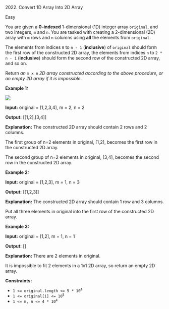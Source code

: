 2022\. Convert 1D Array Into 2D Array

Easy

You are given a **0-indexed** 1-dimensional (1D) integer array `original`, and two integers, `m` and `n`. You are tasked with creating a 2-dimensional (2D) array with `m` rows and `n` columns using **all** the elements from `original`.

The elements from indices `0` to `n - 1` (**inclusive**) of `original` should form the first row of the constructed 2D array, the elements from indices `n` to `2 * n - 1` (**inclusive**) should form the second row of the constructed 2D array, and so on.

Return _an_ `m x n` _2D array constructed according to the above procedure, or an empty 2D array if it is impossible_.

**Example 1:**

![](https://leetcode-in-java.github.io/src/main/java/g2001_2100/s2022_convert_1d_array_into_2d_array/image-20210826114243-1.png)

**Input:** original = [1,2,3,4], m = 2, n = 2

**Output:** [[1,2],[3,4]]

**Explanation:** The constructed 2D array should contain 2 rows and 2 columns. 

The first group of n=2 elements in original, [1,2], becomes the first row in the constructed 2D array. 

The second group of n=2 elements in original, [3,4], becomes the second row in the constructed 2D array.

**Example 2:**

**Input:** original = [1,2,3], m = 1, n = 3

**Output:** [[1,2,3]]

**Explanation:** The constructed 2D array should contain 1 row and 3 columns. 

Put all three elements in original into the first row of the constructed 2D array.

**Example 3:**

**Input:** original = [1,2], m = 1, n = 1

**Output:** []

**Explanation:** There are 2 elements in original. 

It is impossible to fit 2 elements in a 1x1 2D array, so return an empty 2D array.

**Constraints:**

*   <code>1 <= original.length <= 5 * 10<sup>4</sup></code>
*   <code>1 <= original[i] <= 10<sup>5</sup></code>
*   <code>1 <= m, n <= 4 * 10<sup>4</sup></code>